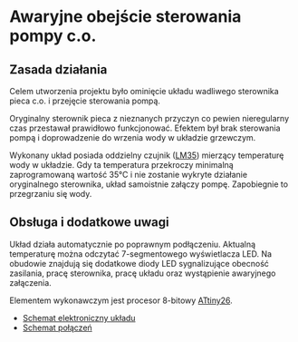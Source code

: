 # Awaryjne obejście sterowania pompy c.o.

## Zasada działania

Celem utworzenia projektu było ominięcie układu wadliwego sterownika pieca c.o. i przejęcie sterowania pompą. 

Oryginalny sterownik pieca z nieznanych przyczyn co pewien nieregularny czas przestawał prawidłowo funkcjonować. Efektem był brak sterowania pompą i doprowadzenie do wrzenia wody w układzie grzewczym.

Wykonany układ posiada oddzielny czujnik ([LM35][lm]) mierzący temperaturę wody w układzie. Gdy ta temperatura przekroczy minimalną zaprogramowaną wartość 35&deg;C i nie zostanie wykryte działanie oryginalnego sterownika, układ samoistnie załączy pompę. Zapobiegnie to przegrzaniu się wody.

## Obsługa i dodatkowe uwagi

Układ działa automatycznie po poprawnym podłączeniu. Aktualną temperaturę można odczytać 7-segmentowego wyświetlacza LED. Na obudowie znajdują się dodatkowe diody LED sygnalizujące obecność zasilania, pracę sterownika, pracę układu oraz wystąpienie awaryjnego załączenia.

Elementem wykonawczym jest procesor 8-bitowy [ATtiny26][at].

 * [Schemat elektroniczny układu][schelec]
 * [Schemat połączeń][schconn]

[lm]: <http://www.ti.com/product/LM35>
[at]: <https://www.microchip.com/wwwproducts/en/ATTINY26>
[schelec]: <elecrical-schematic.pdf>
[schconn]: <connection-schematic.pdf>
